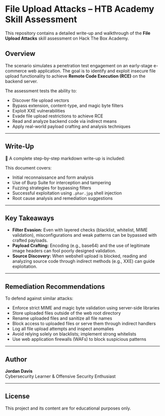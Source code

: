 # File Upload Attacks – HTB Academy Skill Assessment

This repository contains a detailed write-up and walkthrough of the **File Upload Attacks** skill assessment on Hack The Box Academy.

## Overview

The scenario simulates a penetration test engagement on an early-stage e-commerce web application. The goal is to identify and exploit insecure file upload functionality to achieve **Remote Code Execution (RCE)** on the backend server.

The assessment tests the ability to:

- Discover file upload vectors
- Bypass extension, content-type, and magic byte filters
- Exploit XXE vulnerabilities
- Evade file upload restrictions to achieve RCE
- Read and analyze backend code via indirect means
- Apply real-world payload crafting and analysis techniques

---

## Write-Up

📝 A complete step-by-step markdown write-up is included:  

This document covers:

- Initial reconnaissance and form analysis
- Use of Burp Suite for interception and tampering
- Fuzzing strategies for bypassing filters
- Successful exploitation using `.phar.jpg` shell injection
- Root cause analysis and remediation suggestions

---

## Key Takeaways

- **Filter Evasion:** Even with layered checks (blacklist, whitelist, MIME validation), misconfigurations and weak patterns can be bypassed with crafted payloads.
- **Payload Crafting:** Encoding (e.g., base64) and the use of legitimate image headers can fool poorly designed validation.
- **Source Discovery:** When webshell upload is blocked, reading and analyzing source code through indirect methods (e.g., XXE) can guide exploitation.

---

## Remediation Recommendations

To defend against similar attacks:

- Enforce strict MIME and magic byte validation using server-side libraries
- Store uploaded files outside of the web root directory
- Rename uploaded files and sanitize all file names
- Block access to uploaded files or serve them through indirect handlers
- Log all file upload attempts and inspect anomalies
- Avoid relying solely on blacklists; implement strong whitelists
- Use web application firewalls (WAFs) to block suspicious patterns

---

## Author

**Jordan Davis**  
Cybersecurity Learner & Offensive Security Enthusiast  

---

## License

This project and its content are for educational purposes only.

